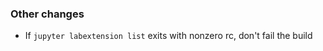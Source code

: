 <!-- Delete the sections that don't apply -->

### Other changes

- If `jupyter labextension list` exits with nonzero rc, don't fail the build
